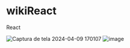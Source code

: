 # wikiReact
 React

![Captura de tela 2024-04-09 170107](https://github.com/Yarabaccule/wikiReact/assets/31145366/06b10308-9e58-4599-a2c1-7506b8525c7e)
![image](https://github.com/Yarabaccule/wikiReact/assets/31145366/c561ebe4-1273-44ad-afac-bf433fa78759)
